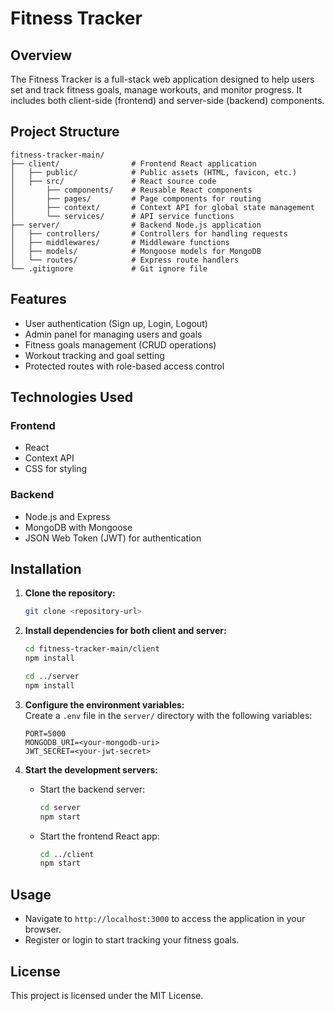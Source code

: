 
# Fitness Tracker

## Overview
The Fitness Tracker is a full-stack web application designed to help users set and track fitness goals, manage workouts, and monitor progress. It includes both client-side (frontend) and server-side (backend) components.

## Project Structure
```
fitness-tracker-main/
├── client/                # Frontend React application
│   ├── public/            # Public assets (HTML, favicon, etc.)
│   ├── src/               # React source code
│       ├── components/    # Reusable React components
│       ├── pages/         # Page components for routing
│       ├── context/       # Context API for global state management
│       └── services/      # API service functions
├── server/                # Backend Node.js application
│   ├── controllers/       # Controllers for handling requests
│   ├── middlewares/       # Middleware functions
│   ├── models/            # Mongoose models for MongoDB
│   └── routes/            # Express route handlers
└── .gitignore             # Git ignore file
```

## Features
- User authentication (Sign up, Login, Logout)
- Admin panel for managing users and goals
- Fitness goals management (CRUD operations)
- Workout tracking and goal setting
- Protected routes with role-based access control

## Technologies Used
### Frontend
- React
- Context API
- CSS for styling

### Backend
- Node.js and Express
- MongoDB with Mongoose
- JSON Web Token (JWT) for authentication

## Installation
1. **Clone the repository:**
   ```bash
   git clone <repository-url>
   ```

2. **Install dependencies for both client and server:**
   ```bash
   cd fitness-tracker-main/client
   npm install
   
   cd ../server
   npm install
   ```

3. **Configure the environment variables:**  
   Create a `.env` file in the `server/` directory with the following variables:
   ```
   PORT=5000
   MONGODB_URI=<your-mongodb-uri>
   JWT_SECRET=<your-jwt-secret>
   ```

4. **Start the development servers:**
   - Start the backend server:
     ```bash
     cd server
     npm start
     ```
   - Start the frontend React app:
     ```bash
     cd ../client
     npm start
     ```

## Usage
- Navigate to `http://localhost:3000` to access the application in your browser.
- Register or login to start tracking your fitness goals.

## License
This project is licensed under the MIT License.
